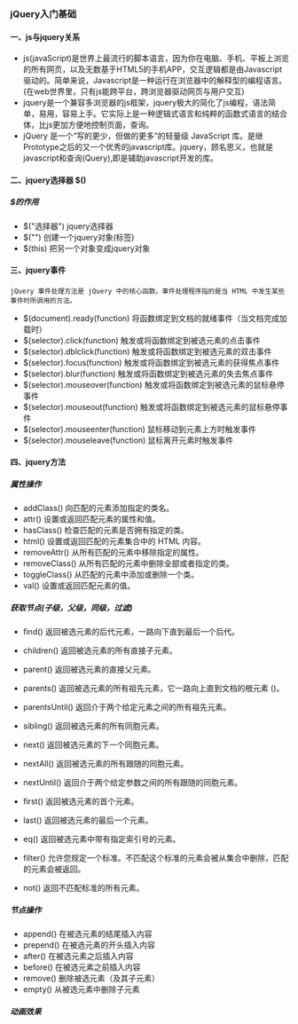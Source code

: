### jQuery入门基础
#### 一、js与jquery关系
+  js(javaScript)是世界上最流行的脚本语言，因为你在电脑、手机、平板上浏览的所有网页，以及无数基于HTML5的手机APP，交互逻辑都是由Javascript驱动的。简单来说，Javascript是一种运行在浏览器中的解释型的编程语言。(在web世界里，只有js能跨平台，跨浏览器驱动网页与用户交互)
+  jquery是一个兼容多浏览器的js框架，jquery极大的简化了js编程，语法简单，易用，容易上手。它实际上是一种逻辑式语言和纯粹的函数式语言的结合体，比js更加方便地控制页面，查询。
+  jQuery 是一个“写的更少，但做的更多”的轻量级 JavaScript 库。是继Prototype之后的又一个优秀的javascript库。jquery，顾名思义，也就是javascript和查询(Query),即是辅助javascript开发的库。

#### 二、jquery选择器  $()
##### $的作用
+ $("选择器")          jquery选择器
+ $("<img>")  		   创建一个jquery对象(标签)
+ $(this) 			   把另一个对象变成jquery对象

#### 三、jquery事件
    jQuery 事件处理方法是 jQuery 中的核心函数。事件处理程序指的是当 HTML 中发生某些事件时所调用的方法。

+ $(document).ready(function) 		将函数绑定到文档的就绪事件（当文档完成加载时） 
+ $(selector).click(function) 		触发或将函数绑定到被选元素的点击事件 
+ $(selector).dblclick(function) 	触发或将函数绑定到被选元素的双击事件 
+ $(selector).focus(function) 		触发或将函数绑定到被选元素的获得焦点事件 
+ $(selector).blur(function) 		触发或将函数绑定到被选元素的失去焦点事件 
+ $(selector).mouseover(function) 	触发或将函数绑定到被选元素的鼠标悬停事件 
+ $(selector).mouseout(function) 	触发或将函数绑定到被选元素的鼠标悬停事件 
+ $(selector).mouseenter(function) 	鼠标移动到元素上方时触发事件
+ $(selector).mouseleave(function) 	鼠标离开元素时触发事件

#### 四、jquery方法
##### 属性操作
+ addClass() 		向匹配的元素添加指定的类名。 
+ attr() 			设置或返回匹配元素的属性和值。 
+ hasClass() 		检查匹配的元素是否拥有指定的类。 
+ html() 			设置或返回匹配的元素集合中的 HTML 内容。 
+ removeAttr() 		从所有匹配的元素中移除指定的属性。 
+ removeClass() 	从所有匹配的元素中删除全部或者指定的类。 
+ toggleClass() 	从匹配的元素中添加或删除一个类。 
+ val() 			设置或返回匹配元素的值。 

##### 获取节点(子级，父级，同级，过滤)
+ find() 			返回被选元素的后代元素，一路向下直到最后一个后代。
+ children() 		返回被选元素的所有直接子元素。

+ parent() 			返回被选元素的直接父元素。
+ parents() 		返回被选元素的所有祖先元素，它一路向上直到文档的根元素 (<html>)。
+ parentsUntil() 	返回介于两个给定元素之间的所有祖先元素。

+ sibling() 		返回被选元素的所有同胞元素。
+ next() 			返回被选元素的下一个同胞元素。
+ nextAll() 		返回被选元素的所有跟随的同胞元素。
+ nextUntil() 		返回介于两个给定参数之间的所有跟随的同胞元素。

+ first() 			返回被选元素的首个元素。
+ last() 			返回被选元素的最后一个元素。
+ eq() 				返回被选元素中带有指定索引号的元素。
+ filter() 			允许您规定一个标准。不匹配这个标准的元素会被从集合中删除，匹配的元素会被返回。
+ not() 			返回不匹配标准的所有元素。

##### 节点操作
+ append()  	在被选元素的结尾插入内容
+ prepend()  	在被选元素的开头插入内容
+ after() 		在被选元素之后插入内容
+ before()  	在被选元素之前插入内容
+ remove()  	删除被选元素（及其子元素）
+ empty()  		从被选元素中删除子元素


#####  动画效果




	


